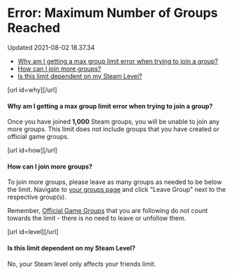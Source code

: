 # Error: Maximum Number of Groups Reached
Updated 2021-08-02 18.37.34


* [Why am I getting a max group limit error when trying to join a group?](#why)
* [How can I join more groups?](#how)
* [Is this limit dependent on my Steam Level?](#level)

  
  
[url id=why][/url]  
  
#### Why am I getting a max group limit error when trying to join a group?
Once you have joined **1,000** Steam groups, you will be unable to join any more groups. This limit does not include groups that you have created or official game groups.  
  
[url id=how][/url]  
  
#### How can I join more groups?
To join more groups, please leave as many groups as needed to be below the limit. Navigate to [your groups page](http://steamcommunity.com/my/groups/) and click "Leave Group" next to the respective group(s).  
  
Remember, [Official Game Groups](http://steamcommunity.com/my/followedgames) that you are following do not count towards the limit - there is no need to leave or unfollow them.  
  
[url id=level][/url]  
  
#### Is this limit dependent on my Steam Level?
No, your Steam level only affects your friends limit.  
  
